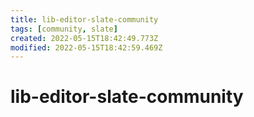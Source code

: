 ```yaml
---
title: lib-editor-slate-community
tags: [community, slate]
created: 2022-05-15T18:42:49.773Z
modified: 2022-05-15T18:42:59.469Z
---
```


# lib-editor-slate-community



